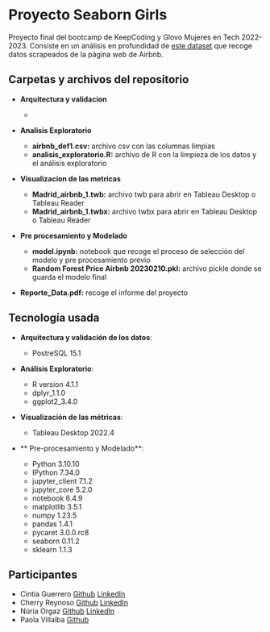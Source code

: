 # Proyecto Seaborn Girls

Proyecto final del bootcamp de KeepCoding y Glovo Mujeres en Tech 2022-2023. Consiste en un análisis en profundidad de [este dataset](https://public.opendatasoft.com/api/explore/v2.1/catalog/datasets/airbnb-listings/exports/csv?lang=en&facet=facet(name%3D%22host_verifications%22%2C%20disjunctive%3Dtrue)&facet=facet(name%3D%22amenities%22%2C%20disjunctive%3Dtrue)&facet=facet(name%3D%22features%22%2C%20disjunctive%3Dtrue)&qv1=(Madrid)&timezone=Europe%2FBerlin&use_labels=true&delimiter=%3B) que recoge datos scrapeados de la página web de Airbnb. 

## Carpetas y archivos del repositorio

* **Arquitectura y validacion**

    * 
* **Analisis Exploratorio**

    * **airbnb_def1.csv:** archivo csv con las columnas limpias
    * **analisis_exploratorio.R:** archivo de R con la limpieza de los datos y el análisis exploratorio
    
* **Visualizacion de las metricas**

    * **Madrid_airbnb_1.twb:** archivo twb para abrir en Tableau Desktop o Tableau Reader
    * **Madrid_airbnb_1.twbx:** archivo twbx para abrir en Tableau Desktop o Tableau Reader
    
* **Pre procesamiento y Modelado**

    * **model.ipynb:** notebook que recoge el proceso de selección del modelo y pre procesamiento previo
    * **Random Forest Price Airbnb 20230210.pkl:** archivo pickle donde se guarda el modelo final
    
* **Reporte_Data.pdf:** recoge el informe del proyecto

## Tecnología usada

* **Arquitectura y validación de los datos**: 
    
    * PostreSQL 15.1
    
* **Análisis Exploratorio**:
   * R version 4.1.1
   * dplyr_1.1.0
   * ggplot2_3.4.0
    
* **Visualización de las métricas**:

    * Tableau Desktop 2022.4
    
* ** Pre-procesamiento y Modelado**:

    * Python              3.10.10
    * IPython             7.34.0
    * jupyter_client      7.1.2
    * jupyter_core        5.2.0
    * notebook            6.4.9
    * matplotlib          3.5.1
    * numpy               1.23.5
    * pandas              1.4.1
    * pycaret             3.0.0.rc8
    * seaborn             0.11.2
    * sklearn             1.1.3
    

## Participantes

* Cintia Guerrero [Github](https://github.com/CintiaGuerrero) [LinkedIn](https://www.linkedin.com/in/cintia-guerrero-tapia-2a6a96139/)
* Cherry Reynoso [Github](https://github.com/CherryRey) [LinkedIn](https://www.linkedin.com/in/cherry-reynoso-974b1b246/)
* Núria Orgaz [Github](https://github.com/mimikyu8) [LinkedIn](https://www.linkedin.com/in/nuria-orgaz-rodriguez/)
* Paola Villalba [Github](https://github.com/Paolavillalb) 

